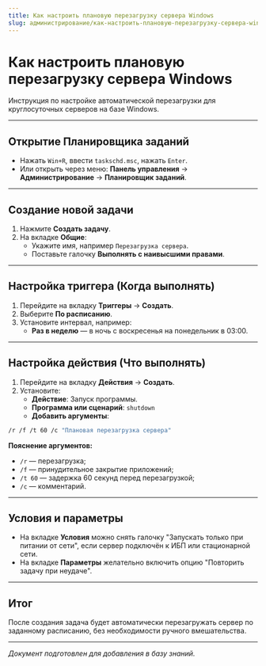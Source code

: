 ```yaml
---
title: Как настроить плановую перезагрузку сервера Windows
slug: администрирование/как-настроить-плановую-перезагрузку-сервера-windows
---
```

# Как настроить плановую перезагрузку сервера Windows

Инструкция по настройке автоматической перезагрузки для круглосуточных серверов на базе Windows.

---

## Открытие Планировщика заданий

- Нажать `Win+R`, ввести `taskschd.msc`, нажать `Enter`.
- Или открыть через меню: **Панель управления** → **Администрирование** → **Планировщик заданий**.

---

## Создание новой задачи

1. Нажмите **Создать задачу**.
2. На вкладке **Общие**:
   - Укажите имя, например `Перезагрузка сервера`.
   - Поставьте галочку **Выполнять с наивысшими правами**.

---

## Настройка триггера (Когда выполнять)

1. Перейдите на вкладку **Триггеры** → **Создать**.
2. Выберите **По расписанию**.
3. Установите интервал, например:
   - **Раз в неделю** — в ночь с воскресенья на понедельник в 03:00.

---

## Настройка действия (Что выполнять)

1. Перейдите на вкладку **Действия** → **Создать**.
2. Установите:
   - **Действие**: Запуск программы.
   - **Программа или сценарий**: `shutdown`
   - **Добавить аргументы**:

```bash
/r /f /t 60 /c "Плановая перезагрузка сервера"
```

**Пояснение аргументов:**
- `/r` — перезагрузка;
- `/f` — принудительное закрытие приложений;
- `/t 60` — задержка 60 секунд перед перезагрузкой;
- `/c` — комментарий.

---

## Условия и параметры

- На вкладке **Условия** можно снять галочку "Запускать только при питании от сети", если сервер подключён к ИБП или стационарной сети.
- На вкладке **Параметры** желательно включить опцию "Повторить задачу при неудаче".

---

## Итог

После создания задача будет автоматически перезагружать сервер по заданному расписанию, без необходимости ручного вмешательства.

---

_Документ подготовлен для добавления в базу знаний._

